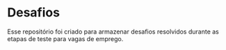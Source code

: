 # Desafios

Esse repositório foi criado para armazenar desafios resolvidos durante as etapas de teste para vagas de emprego.
